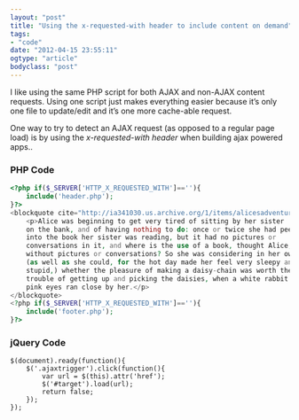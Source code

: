 ```yaml
---
layout: "post"
title: "Using the x-requested-with header to include content on demand"
tags: 
- "code"
date: "2012-04-15 23:55:11"
ogtype: "article"
bodyclass: "post"
---
```


I like using the same PHP script for both AJAX and non-AJAX content requests. Using one script just makes everything easier because it’s only one file to update/edit and it’s one more cache-able request.

One way to try to detect an AJAX request (as opposed to a regular page load) is by using the *x-requested-with header* when building ajax powered apps..

### PHP Code

```php
<?php if($_SERVER['HTTP_X_REQUESTED_WITH']==''){
    include('header.php');
}?>
<blockquote cite="http://ia341030.us.archive.org/1/items/alicesadventures19002gut/19002-h/19002-h.htm">
    <p>Alice was beginning to get very tired of sitting by her sister 
    on the bank, and of having nothing to do: once or twice she had peeped 
    into the book her sister was reading, but it had no pictures or 
    conversations in it, and where is the use of a book, thought Alice, 
    without pictures or conversations? So she was considering in her own mind, 
    (as well as she could, for the hot day made her feel very sleepy and 
    stupid,) whether the pleasure of making a daisy-chain was worth the 
    trouble of getting up and picking the daisies, when a white rabbit with 
    pink eyes ran close by her.</p>
</blockquote>
<?php if($_SERVER['HTTP_X_REQUESTED_WITH']==''){
    include('footer.php');
}?>
```


### jQuery Code

```
$(document).ready(function(){
    $('.ajaxtrigger').click(function(){
        var url = $(this).attr('href');
        $('#target').load(url);
        return false;
    });
});
```
